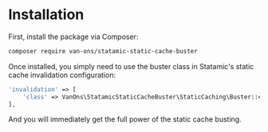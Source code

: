 # Installation

First, install the package via Composer:

```bash
composer require van-ons/statamic-static-cache-buster
```

Once installed, you simply need to use the buster class in Statamic's static cache invalidation configuration:

```php
'invalidation' => [
    'class' => VanOns\StatamicStaticCacheBuster\StaticCaching\Buster::class,
],
```

And you will immediately get the full power of the static cache busting.
